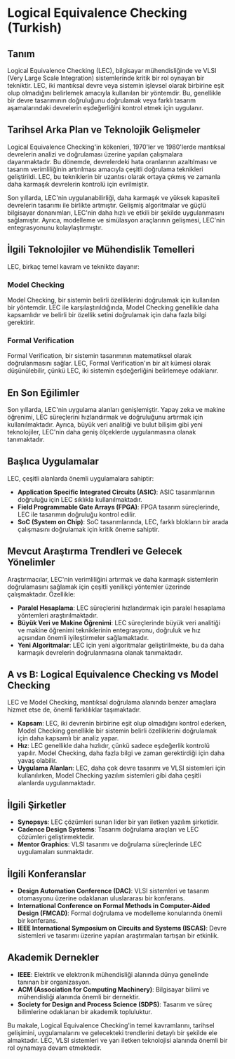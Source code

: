 # Logical Equivalence Checking (Turkish)

## Tanım

Logical Equivalence Checking (LEC), bilgisayar mühendisliğinde ve VLSI (Very Large Scale Integration) sistemlerinde kritik bir rol oynayan bir tekniktir. LEC, iki mantıksal devre veya sistemin işlevsel olarak birbirine eşit olup olmadığını belirlemek amacıyla kullanılan bir yöntemdir. Bu, genellikle bir devre tasarımının doğruluğunu doğrulamak veya farklı tasarım aşamalarındaki devrelerin eşdeğerliğini kontrol etmek için uygulanır.

## Tarihsel Arka Plan ve Teknolojik Gelişmeler

Logical Equivalence Checking'in kökenleri, 1970'ler ve 1980'lerde mantıksal devrelerin analizi ve doğrulaması üzerine yapılan çalışmalara dayanmaktadır. Bu dönemde, devrelerdeki hata oranlarının azaltılması ve tasarım verimliliğinin artırılması amacıyla çeşitli doğrulama teknikleri geliştirildi. LEC, bu tekniklerin bir uzantısı olarak ortaya çıkmış ve zamanla daha karmaşık devrelerin kontrolü için evrilmiştir.

Son yıllarda, LEC'nin uygulanabilirliği, daha karmaşık ve yüksek kapasiteli devrelerin tasarımı ile birlikte artmıştır. Gelişmiş algoritmalar ve güçlü bilgisayar donanımları, LEC'nin daha hızlı ve etkili bir şekilde uygulanmasını sağlamıştır. Ayrıca, modelleme ve simülasyon araçlarının gelişmesi, LEC'nin entegrasyonunu kolaylaştırmıştır.

## İlgili Teknolojiler ve Mühendislik Temelleri

LEC, birkaç temel kavram ve teknikte dayanır:

### Model Checking

Model Checking, bir sistemin belirli özelliklerini doğrulamak için kullanılan bir yöntemdir. LEC ile karşılaştırıldığında, Model Checking genellikle daha kapsamlıdır ve belirli bir özellik setini doğrulamak için daha fazla bilgi gerektirir.

### Formal Verification

Formal Verification, bir sistemin tasarımının matematiksel olarak doğrulanmasını sağlar. LEC, Formal Verification'ın bir alt kümesi olarak düşünülebilir, çünkü LEC, iki sistemin eşdeğerliğini belirlemeye odaklanır.

## En Son Eğilimler

Son yıllarda, LEC'nin uygulama alanları genişlemiştir. Yapay zeka ve makine öğrenimi, LEC süreçlerini hızlandırmak ve doğruluğunu artırmak için kullanılmaktadır. Ayrıca, büyük veri analitiği ve bulut bilişim gibi yeni teknolojiler, LEC'nin daha geniş ölçeklerde uygulanmasına olanak tanımaktadır.

## Başlıca Uygulamalar

LEC, çeşitli alanlarda önemli uygulamalara sahiptir:

- **Application Specific Integrated Circuits (ASIC)**: ASIC tasarımlarının doğruluğu için LEC sıklıkla kullanılmaktadır.
- **Field Programmable Gate Arrays (FPGA)**: FPGA tasarım süreçlerinde, LEC ile tasarımın doğruluğu kontrol edilir.
- **SoC (System on Chip)**: SoC tasarımlarında, LEC, farklı blokların bir arada çalışmasını doğrulamak için kritik öneme sahiptir.

## Mevcut Araştırma Trendleri ve Gelecek Yönelimler

Araştırmacılar, LEC'nin verimliliğini artırmak ve daha karmaşık sistemlerin doğrulamasını sağlamak için çeşitli yenilikçi yöntemler üzerinde çalışmaktadır. Özellikle:

- **Paralel Hesaplama**: LEC süreçlerini hızlandırmak için paralel hesaplama yöntemleri araştırılmaktadır.
- **Büyük Veri ve Makine Öğrenimi**: LEC süreçlerinde büyük veri analitiği ve makine öğrenimi tekniklerinin entegrasyonu, doğruluk ve hız açısından önemli iyileştirmeler sağlamaktadır.
- **Yeni Algoritmalar**: LEC için yeni algoritmalar geliştirilmekte, bu da daha karmaşık devrelerin doğrulanmasına olanak tanımaktadır.

## A vs B: Logical Equivalence Checking vs Model Checking

LEC ve Model Checking, mantıksal doğrulama alanında benzer amaçlara hizmet etse de, önemli farklılıklar taşımaktadır. 

- **Kapsam**: LEC, iki devrenin birbirine eşit olup olmadığını kontrol ederken, Model Checking genellikle bir sistemin belirli özelliklerini doğrulamak için daha kapsamlı bir analiz yapar.
- **Hız**: LEC genellikle daha hızlıdır, çünkü sadece eşdeğerlik kontrolü yapılır. Model Checking, daha fazla bilgi ve zaman gerektirdiği için daha yavaş olabilir.
- **Uygulama Alanları**: LEC, daha çok devre tasarımı ve VLSI sistemleri için kullanılırken, Model Checking yazılım sistemleri gibi daha çeşitli alanlarda uygulanmaktadır.

## İlgili Şirketler

- **Synopsys**: LEC çözümleri sunan lider bir yarı iletken yazılım şirketidir.
- **Cadence Design Systems**: Tasarım doğrulama araçları ve LEC çözümleri geliştirmektedir.
- **Mentor Graphics**: VLSI tasarımı ve doğrulama süreçlerinde LEC uygulamaları sunmaktadır.

## İlgili Konferanslar

- **Design Automation Conference (DAC)**: VLSI sistemleri ve tasarım otomasyonu üzerine odaklanan uluslararası bir konferans.
- **International Conference on Formal Methods in Computer-Aided Design (FMCAD)**: Formal doğrulama ve modelleme konularında önemli bir konferans.
- **IEEE International Symposium on Circuits and Systems (ISCAS)**: Devre sistemleri ve tasarımı üzerine yapılan araştırmaları tartışan bir etkinlik.

## Akademik Dernekler

- **IEEE**: Elektrik ve elektronik mühendisliği alanında dünya genelinde tanınan bir organizasyon.
- **ACM (Association for Computing Machinery)**: Bilgisayar bilimi ve mühendisliği alanında önemli bir dernektir.
- **Society for Design and Process Science (SDPS)**: Tasarım ve süreç bilimlerine odaklanan bir akademik topluluktur.

Bu makale, Logical Equivalence Checking'in temel kavramlarını, tarihsel gelişimini, uygulamalarını ve gelecekteki trendlerini detaylı bir şekilde ele almaktadır. LEC, VLSI sistemleri ve yarı iletken teknolojisi alanında önemli bir rol oynamaya devam etmektedir.